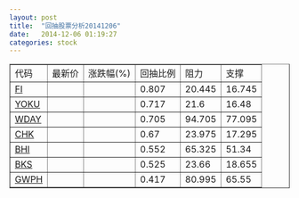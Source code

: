 ```yaml
---
layout: post
title:  "回抽股票分析20141206"
date:   2014-12-06 01:19:27
categories: stock
---
```

<script type="text/javascript">
var stockList = []
stockList.push('gb_fi');
stockList.push('gb_yoku');
stockList.push('gb_wday');
stockList.push('gb_chk');
stockList.push('gb_bhi');
stockList.push('gb_bks');
stockList.push('gb_gwph');
</script>
<table border="1">
 <tr>
 <td>代码</td>
 <td>最新价</td>
 <td>涨跌幅(%)</td>
 <td>回抽比例</td>
 <td>阻力</td>
 <td>支撑</td>
</tr>
  <tr id="fi">
  <td><a href="http://stock.finance.sina.com.cn/usstock/quotes/FI.html" target="_blank">FI</a></td><td></td><td></td><td>0.807</td><td>20.445</td><td>16.745</td></tr>
  <tr id="yoku">
  <td><a href="http://stock.finance.sina.com.cn/usstock/quotes/YOKU.html" target="_blank">YOKU</a></td><td></td><td></td><td>0.717</td><td>21.6</td><td>16.48</td></tr>
  <tr id="wday">
  <td><a href="http://stock.finance.sina.com.cn/usstock/quotes/WDAY.html" target="_blank">WDAY</a></td><td></td><td></td><td>0.705</td><td>94.705</td><td>77.095</td></tr>
  <tr id="chk">
  <td><a href="http://stock.finance.sina.com.cn/usstock/quotes/CHK.html" target="_blank">CHK</a></td><td></td><td></td><td>0.67</td><td>23.975</td><td>17.295</td></tr>
  <tr id="bhi">
  <td><a href="http://stock.finance.sina.com.cn/usstock/quotes/BHI.html" target="_blank">BHI</a></td><td></td><td></td><td>0.552</td><td>65.325</td><td>51.34</td></tr>
  <tr id="bks">
  <td><a href="http://stock.finance.sina.com.cn/usstock/quotes/BKS.html" target="_blank">BKS</a></td><td></td><td></td><td>0.525</td><td>23.66</td><td>18.655</td></tr>
  <tr id="gwph">
  <td><a href="http://stock.finance.sina.com.cn/usstock/quotes/GWPH.html" target="_blank">GWPH</a></td><td></td><td></td><td>0.417</td><td>80.995</td><td>65.55</td></tr>
</table>
